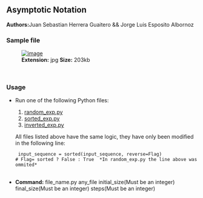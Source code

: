 <h2><strong>Asymptotic Notation</strong></h2>
<p><strong>Authors:</strong>Juan Sebastian Herrera Guaitero && Jorge Luis Esposito Albornoz</p>
<h3><strong>Sample file</strong></h4>
<figure>
<a href="https://ibb.co/h2y5CZm"><img src="https://i.ibb.co/h2y5CZm/image.jpg" alt="image" border="0"></a>
  <br>
<figcaption><strong>Extension:</strong> jpg <strong> Size:</strong> 203kb</figcaption>
</figure>
<br>
<h3><strong>Usage</strong></h3>

<ul>
<li>Run one of the following Python files: </li>
<ol>
<li><a href="https://github.com/jsebastianherrera/Algorithm_analysis/blob/workshop/Workshop1/random_exp.py">random_exp.py</a></li>
<li><a href="https://github.com/jsebastianherrera/Algorithm_analysis/blob/workshop/Workshop1/sorted_exp.py">sorted_exp.py</a></li>
<li><a href="https://github.com/jsebastianherrera/Algorithm_analysis/blob/workshop/Workshop1/inverted_exp.py">inverted_exp.py</a></li>
</ol>
<p>All files listed above have the same logic, they have only been modified in the following line:
<pre>
<code> input_sequence = sorted(input_sequence, reverse=Flag)
# Flag= sorted ? False : True  *In random_exp.py the line above was ommited* 
</code>
</pre>
</p>
<li><p><strong>Command:</strong> file_name.py   any_file   initial_size(Must be an integer)    final_size(Must be an integer)   steps(Must be an integer) </p></li>
</ul>
